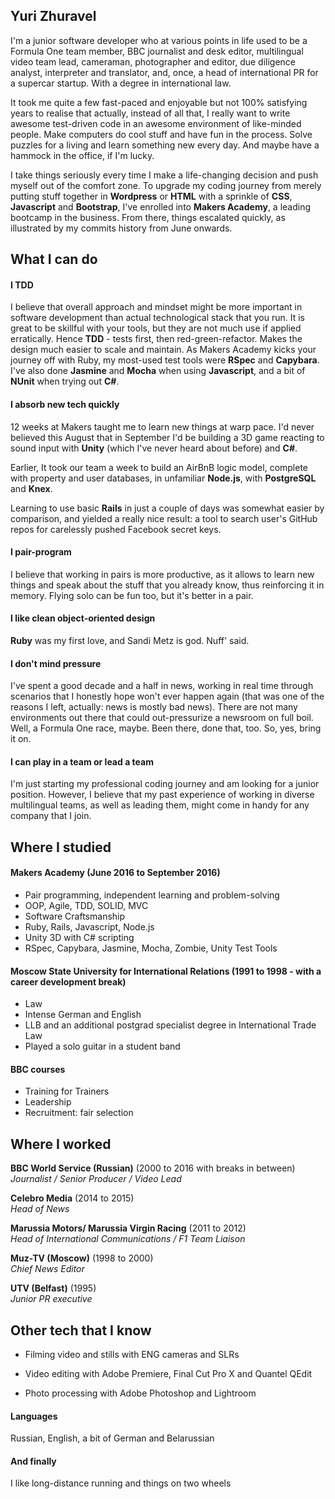 ## Yuri Zhuravel

I'm a junior software developer who at various points in life used to be a Formula One team member, BBC journalist and desk editor, multilingual video team lead, cameraman, photographer and editor, due diligence analyst, interpreter and translator, and, once, a head of international PR for a supercar startup. With a degree in international law.

It took me quite a few fast-paced and enjoyable but not 100% satisfying years to realise that actually, instead of all that, I really want to write awesome test-driven code in an awesome environment of like-minded people. Make computers do cool stuff and have fun in the process. Solve puzzles for a living and learn something new every day. And maybe have a hammock in the office, if I'm lucky.

I take things seriously every time I make a life-changing decision and push myself out of the comfort zone. To upgrade my coding journey from merely putting stuff together in **Wordpress** or **HTML** with a sprinkle of **CSS**, **Javascript** and **Bootstrap**, I've enrolled into **Makers Academy**, a leading bootcamp in the business. From there, things escalated quickly, as illustrated by my commits history from June onwards.

## What I can do

#### I TDD

I believe that overall approach and mindset might be more important in software development than actual technological stack that you run. It is great to be skillful with your tools, but they are not much use if applied erratically. Hence **TDD** - tests first, then red-green-refactor. Makes the design much easier to scale and maintain. As Makers Academy kicks your journey off with Ruby, my most-used test tools were **RSpec** and **Capybara**. I've also done **Jasmine** and **Mocha** when using **Javascript**, and a bit of **NUnit** when trying out **C#**.

#### I absorb new tech quickly

12 weeks at Makers taught me to learn new things at warp pace. I'd never believed this August that in September I'd be building a 3D game reacting to sound input with **Unity** (which I've never heard about before) and **C#**.

Earlier, It took our team a week to build an AirBnB logic model, complete with property and user databases, in unfamiliar **Node.js**, with **PostgreSQL** and **Knex**.

Learning to use basic **Rails** in just a couple of days was somewhat easier by comparison, and yielded a really nice result: a tool to search user's GitHub repos for carelessly pushed Facebook secret keys.

#### I pair-program

I believe that working in pairs is more productive, as it allows to learn new things and speak about the stuff that you already know, thus reinforcing it in memory. Flying solo can be fun too, but it's better in a pair.

#### I like clean object-oriented design

**Ruby** was my first love, and Sandi Metz is god. Nuff' said.

#### I don't mind pressure

I've spent a good decade and a half in news, working in real time through scenarios that I honestly hope won't ever happen again (that was one of the reasons I left, actually: news is mostly bad news). There are not many environments out there that could out-pressurize a newsroom on full boil. Well, a Formula One race, maybe. Been there, done that, too. So, yes, bring it on.

#### I can play in a team or lead a team

I'm just starting my professional coding journey and am looking for a junior position. However, I believe that my past experience of working in diverse multilingual teams, as well as leading them, might come in handy for any company that I join.

## Where I studied

#### Makers Academy (June 2016 to September 2016)

- Pair programming, independent learning and problem-solving
- OOP, Agile, TDD, SOLID, MVC
- Software Craftsmanship
- Ruby, Rails, Javascript, Node.js
- Unity 3D with C# scripting
- RSpec, Capybara, Jasmine, Mocha, Zombie, Unity Test Tools

#### Moscow State University for International Relations (1991 to 1998 - with a career development break)

- Law
- Intense German and English
- LLB and an additional postgrad specialist degree in International Trade Law
- Played a solo guitar in a student band

#### BBC courses

- Training for Trainers
- Leadership
- Recruitment: fair selection

## Where I worked

**BBC World Service (Russian)** (2000 to 2016 with breaks in between)    
*Journalist / Senior Producer / Video Lead*

**Celebro Media** (2014 to 2015)   
*Head of News*

**Marussia Motors/ Marussia Virgin Racing** (2011 to 2012)    
*Head of International Communications / F1 Team Liaison*  

**Muz-TV (Moscow)** (1998 to 2000)   
*Chief News Editor*

**UTV (Belfast)** (1995)   
*Junior PR executive*

## Other tech that I know

- Filming video and stills with ENG cameras and SLRs

- Video editing with Adobe Premiere, Final Cut Pro X and Quantel QEdit

- Photo processing with Adobe Photoshop and Lightroom

#### Languages

Russian, English, a bit of German and Belarussian

#### And finally

I like long-distance running and things on two wheels
